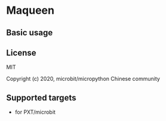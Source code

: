 
# Maqueen


## Basic usage


## License

MIT

Copyright (c) 2020, microbit/micropython Chinese community  

## Supported targets

* for PXT/microbit


